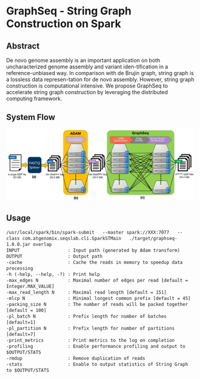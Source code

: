 # GraphSeq - String Graph Construction on Spark
## Abstract
De novo genome assembly is an important application on both uncharacterized genome assembly and variant iden-tification in a reference-unbiased way. In comparison with de Brujin graph, string graph is a lossless data represen-tation for de novo assembly. However, string graph construction is computational intensive. We propose GraphSeq to accelerate string graph construction by leveraging the distributed computing framework.

## System Flow

<img src="docs/images/flowchart.jpg" width="640" title="GraphSeq">

## Usage

    /usr/local/spark/bin/spark-submit   --master spark://XXX:7077   --class com.atgenomix.seqslab.cli.SparkSTMain   ./target/graphseq-1.0.0.jar overlap
    INPUT                  : Input path (generated by Adam transform)
    OUTPUT                 : Output path
    -cache                 : Cache the reads in memory to speedup data processing
    -h (-help, --help, -?) : Print help
    -max_edges N           : Maximal number of edges per read [default = Integer.MAX_VALUE]
    -max_read_length N     : Maximal read length [default = 151]
    -mlcp N                : Minimal longest common prefix [default = 45]
    -packing_size N        : The number of reads will be packed together [default = 100]
    -pl_batch N            : Prefix length for number of batches [default=1]
    -pl_partition N        : Prefix length for number of partitions [default=7]
    -print_metrics         : Print metrics to the log on completion
    -profiling             : Enable performance profiling and output to $OUTPUT/STATS
    -rmdup                 : Remove duplication of reads
    -stats                 : Enable to output statistics of String Graph to $OUTPUT/STATS

